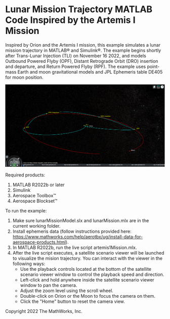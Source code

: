 # Lunar Mission Trajectory MATLAB Code Inspired by the Artemis I Mission

Inspired by Orion and the Artemis I mission, this example simulates a lunar mission trajectory in MATLAB® and Simulink®.  The example begins shortly after Trans-Lunar Injection (TLI) on November 16 2022, and models Outbound Powered Flyby (OPF), Distant Retrograde Orbit (DRO) insertion and departure, and Return Powered Flyby (RPF).  The example uses point-mass Earth and moon gravitational models and JPL Ephemeris table DE405 for moon position.

![plot](./missionSnapshot.png)

Required products:
1) MATLAB R2022b or later
2) Simulink
3) Aerospace Toolbox&trade;
4) Aerospace Blockset&trade;

To run the example:
1) Make sure lunarMissionModel.slx and lunarMission.mlx are in the current working folder.
2) Install ephemeris data (follow instructions provided here: https://www.mathworks.com/help/aerotbx/ug/install-data-for-aerospace-products.html).
3) In MATLAB R2022b, run the live script artemis1Mission.mlx.
4) After the live script executes, a satellite scenario viewer will be launched to visualize the mision trajectory. You can interact with the viewer in the following ways:
   - Use the playback controls located at the bottom of the satellite scenario viewer window to control the playback speed and direction.
   - Left-click and hold anywhere inside the satellite scenario viewer window to pan the camera.
   - Adjust the zoom level using the scroll wheel.
   - Double-click on Orion or the Moon to focus the camera on them.
   - Click the "Home" button to reset the camera view.

Copyright 2022 The MathWorks, Inc.
 

